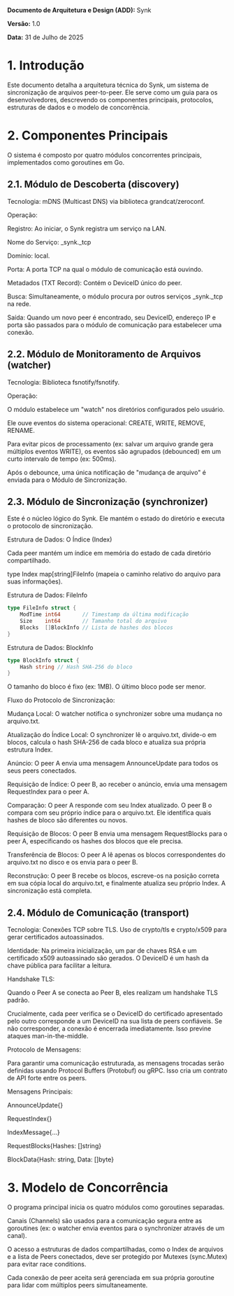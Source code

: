 **Documento de Arquitetura e Design (ADD):** Synk

**Versão:** 1.0

**Data:** 31 de Julho de 2025

# 1. Introdução
Este documento detalha a arquitetura técnica do Synk, um sistema de sincronização de arquivos peer-to-peer. Ele serve como um guia para os desenvolvedores, descrevendo os componentes principais, protocolos, estruturas de dados e o modelo de concorrência.

# 2. Componentes Principais
O sistema é composto por quatro módulos concorrentes principais, implementados como goroutines em Go.

## 2.1. Módulo de Descoberta (discovery)

Tecnologia: mDNS (Multicast DNS) via biblioteca grandcat/zeroconf.

Operação:

Registro: Ao iniciar, o Synk registra um serviço na LAN.

Nome do Serviço: _synk._tcp

Domínio: local.

Porta: A porta TCP na qual o módulo de comunicação está ouvindo.

Metadados (TXT Record): Contém o DeviceID único do peer.

Busca: Simultaneamente, o módulo procura por outros serviços _synk._tcp na rede.

Saída: Quando um novo peer é encontrado, seu DeviceID, endereço IP e porta são passados para o módulo de comunicação para estabelecer uma conexão.

## 2.2. Módulo de Monitoramento de Arquivos (watcher)

Tecnologia: Biblioteca fsnotify/fsnotify.

Operação:

O módulo estabelece um "watch" nos diretórios configurados pelo usuário.

Ele ouve eventos do sistema operacional: CREATE, WRITE, REMOVE, RENAME.

Para evitar picos de processamento (ex: salvar um arquivo grande gera múltiplos eventos WRITE), os eventos são agrupados (debounced) em um curto intervalo de tempo (ex: 500ms).

Após o debounce, uma única notificação de "mudança de arquivo" é enviada para o Módulo de Sincronização.

## 2.3. Módulo de Sincronização (synchronizer)
Este é o núcleo lógico do Synk. Ele mantém o estado do diretório e executa o protocolo de sincronização.

Estrutura de Dados: O Índice (Index)

Cada peer mantém um índice em memória do estado de cada diretório compartilhado.

type Index map[string]FileInfo (mapeia o caminho relativo do arquivo para suas informações).

Estrutura de Dados: FileInfo
```go
type FileInfo struct {
    ModTime int64       // Timestamp da última modificação
    Size    int64       // Tamanho total do arquivo
    Blocks  []BlockInfo // Lista de hashes dos blocos
}
```

Estrutura de Dados: BlockInfo
```go
type BlockInfo struct {
    Hash string // Hash SHA-256 do bloco
}
```

O tamanho do bloco é fixo (ex: 1MB). O último bloco pode ser menor.

Fluxo do Protocolo de Sincronização:

Mudança Local: O watcher notifica o synchronizer sobre uma mudança no arquivo.txt.

Atualização do Índice Local: O synchronizer lê o arquivo.txt, divide-o em blocos, calcula o hash SHA-256 de cada bloco e atualiza sua própria estrutura Index.

Anúncio: O peer A envia uma mensagem AnnounceUpdate para todos os seus peers conectados.

Requisição de Índice: O peer B, ao receber o anúncio, envia uma mensagem RequestIndex para o peer A.

Comparação: O peer A responde com seu Index atualizado. O peer B o compara com seu próprio índice para o arquivo.txt. Ele identifica quais hashes de bloco são diferentes ou novos.

Requisição de Blocos: O peer B envia uma mensagem RequestBlocks para o peer A, especificando os hashes dos blocos que ele precisa.

Transferência de Blocos: O peer A lê apenas os blocos correspondentes do arquivo.txt no disco e os envia para o peer B.

Reconstrução: O peer B recebe os blocos, escreve-os na posição correta em sua cópia local do arquivo.txt, e finalmente atualiza seu próprio Index. A sincronização está completa.

## 2.4. Módulo de Comunicação (transport)

Tecnologia: Conexões TCP sobre TLS. Uso de crypto/tls e crypto/x509 para gerar certificados autoassinados.

Identidade: Na primeira inicialização, um par de chaves RSA e um certificado x509 autoassinado são gerados. O DeviceID é um hash da chave pública para facilitar a leitura.

Handshake TLS:

Quando o Peer A se conecta ao Peer B, eles realizam um handshake TLS padrão.

Crucialmente, cada peer verifica se o DeviceID do certificado apresentado pelo outro corresponde a um DeviceID na sua lista de peers confiáveis. Se não corresponder, a conexão é encerrada imediatamente. Isso previne ataques man-in-the-middle.

Protocolo de Mensagens:

Para garantir uma comunicação estruturada, as mensagens trocadas serão definidas usando Protocol Buffers (Protobuf) ou gRPC. Isso cria um contrato de API forte entre os peers.

Mensagens Principais:

AnnounceUpdate{}

RequestIndex{}

IndexMessage{...}

RequestBlocks{Hashes: []string}

BlockData{Hash: string, Data: []byte}

# 3. Modelo de Concorrência
O programa principal inicia os quatro módulos como goroutines separadas.

Canais (Channels) são usados para a comunicação segura entre as goroutines (ex: o watcher envia eventos para o synchronizer através de um canal).

O acesso a estruturas de dados compartilhadas, como o Index de arquivos e a lista de Peers conectados, deve ser protegido por Mutexes (sync.Mutex) para evitar race conditions.

Cada conexão de peer aceita será gerenciada em sua própria goroutine para lidar com múltiplos peers simultaneamente.